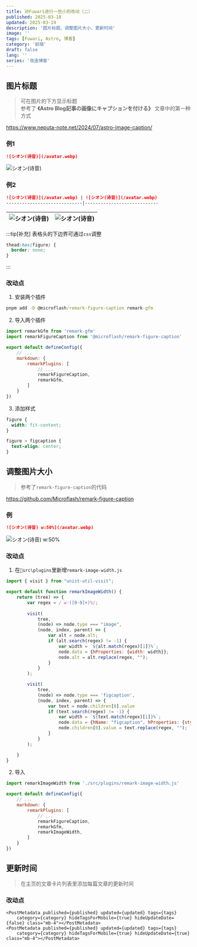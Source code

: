 ```yaml
---
title: 对Fuwari进行一些小的改动（二）
published: 2025-03-18
updated: 2025-03-19
description: '图片标题、调整图片大小、更新时间'
image: ''
tags: [Fuwari, Astro, 博客]
category: '前端'
draft: false 
lang: ''
series: '改造博客'
---
```


## 图片标题

> 可在图片的下方显示标题<br>
> 参考了 **《Astro Blog記事の画像にキャプションを付ける》** 文章中的第一种方式

https://www.neputa-note.net/2024/07/astro-image-caption/

### 例1

```md title="demo1.md"
![シオン(诗音)](/avatar.webp)
```

![シオン(诗音)](/avatar.webp)

### 例2

```md title="demo2.md"
![シオン(诗音)](/avatar.webp) | ![シオン(诗音)](/avatar.webp)
-----------------------------|----------------------------
```

![シオン(诗音)](/avatar.webp) | ![シオン(诗音)](/avatar.webp)
-----------------------------|-----------------------------

:::tip[补充]
表格头的下边界可通过`css`调整
```css title="src\styles\main.css"
thead:has(figure) {
  border: none;
}
```
:::

### 改动点
1. 安装两个插件

```cmd
pnpm add -D @microflash/remark-figure-caption remark-gfm
```

2. 导入两个插件

```js title="astro.config.mjs" ins={1-2, 9-10}
import remarkGfm from 'remark-gfm'
import remarkFigureCaption from '@microflash/remark-figure-caption'

export default defineConfig({
    // ...
    markdown: {
        remarkPlugins: [
            // ...
            remarkFigureCaption,
            remarkGfm,
        ]
    }
})
```

3. 添加样式

```css title="src\styles\main.css"
figure {
  width: fit-content;
}

figure > figcaption {
  text-align: center;
}

```

## 调整图片大小

> 参考了`remark-figure-caption`的代码

https://github.com/Microflash/remark-figure-caption

### 例

```md title="demo3.md" " width:50%"
![シオン(诗音) w:50%](/avatar.webp)
```

![シオン(诗音) w:50%](/avatar.webp)

### 改动点

1. 在`📁src\plugins`里新增`remark-image-width.js`

```js title="src\plugins\remark-image-width.js"
import { visit } from "unist-util-visit";

export default function remarkImageWidth() {
    return (tree) => {
        var regex = / w:([0-9]+)%/;
        
        visit(
			tree,
			(node) => node.type === "image",
			(node, index, parent) => {
                var alt = node.alt;
                if (alt.search(regex) != -1) {
                    var width = `${alt.match(regex)[1]}%`;
                    node.data = {hProperties: {width: width}};
                    node.alt = alt.replace(regex, "");
                }
			}
		);

        visit(
			tree,
			(node) => node.type === 'figcaption',
			(node, index, parent) => {
                var text = node.children[0].value
                if (text.search(regex) != -1) {
                    var width = `${text.match(regex)[1]}%`;
                    node.data = {hName: "figcaption", hProperties: {style: `width: ${width};`}};
                    node.children[0].value = text.replace(regex, "");
                }
			}
		);

    }
}
```

2. 导入

```js title="astro.config.mjs" ins={1, 10}
import remarkImageWidth from './src/plugins/remark-image-width.js'

export default defineConfig({
    // ...
    markdown: {
        remarkPlugins: [
            // ...
            remarkFigureCaption,
            remarkGfm,
            remarkImageWidth,
        ]
    }
})
```

## 更新时间

> 在主页的文章卡片列表里添加每篇文章的更新时间

### 改动点

```astro title="src\components\PostCard.astro" /hideUpdateDate={[a-z]*}/ ins={3-4} del={1-2}
<PostMetadata published={published} updated={updated} tags={tags}
    category={category} hideTagsForMobile={true} hideUpdateDate={false} class="mb-4"></PostMetadata>
<PostMetadata published={published} updated={updated} tags={tags} 
    category={category} hideTagsForMobile={true} hideUpdateDate={true} class="mb-4"></PostMetadata>
```